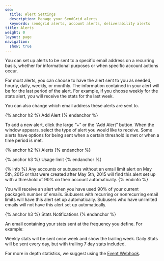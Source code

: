 ```yaml
---
seo:
  title: Alert Settings
  description: Manage your SendGrid alerts
  keywords: sendgrid alerts, account alerts, deliverability alerts
title: Alerts
weight: 0
layout: page
navigation:
  show: true
---
```


You can set up alerts to be sent to a specific email address on a recurring basis, whether for informational purposes or when specific account actions occur.

For most alerts, you can choose to have the alert sent to you as needed, hourly, daily, weekly, or monthly. The information contained in your alert will be for the last period of the alert. For example, if you choose weekly for the stats alert, you will receive the stats for the last week.

You can also change which email address these alerts are sent to.

{% anchor h2 %}
Add Alert
{% endanchor %}

To add a new alert, click the large “+” or the “Add Alert” button. When the window appears, select the type of alert you would like to receive. Some alerts have options for being sent when a certain threshold is met or when a time period is met.

{% anchor h2 %}
Alerts
{% endanchor %}

{% anchor h3 %}
Usage limit
{% endanchor %}

{% info %}
Any accounts or subusers without an email limit alert on May 5th, 2015 or that were created after May 5th, 2015 will find this alert set up with a threshold of 90% on their account automatically.
{% endinfo %}

You will receive an alert when you have used 90% of your current package’s number of emails. Subusers with recurring or nonrecurring email limits will have this alert set up automatically. Subusers who have unlimited emails will not have this alert set up automatically.

{% anchor h3 %}
Stats Notifications
{% endanchor %}

An email containing your stats sent at the frequency you define. For example:

Weekly stats will be sent once week and show the trailing week.
Daily Stats will be sent every day, but with trailing 7 day stats included.  

For more in depth statistics, we suggest using the [Event Webhook]({{root_url}}/API_Reference/Webhooks/event.html).
